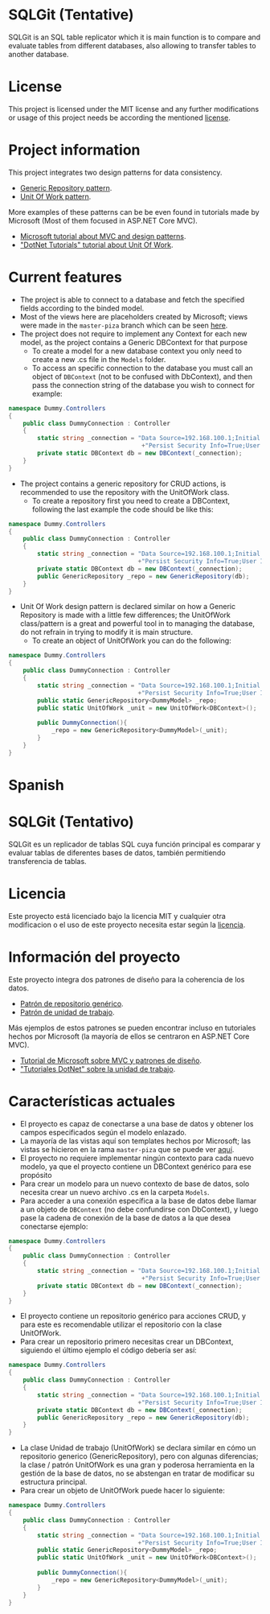 # SQLGit (Tentative)

SQLGit is an SQL table replicator which it is main function is to
compare and evaluate tables from different databases, also allowing to
transfer tables to another database.

# License

This project is licensed under the MIT license and any further
modifications or usage of this project needs be according the mentioned
[license](https://github.com/WaterBlueNewWorld/SQLGit/blob/master/LICENSE).

# Project information

This project integrates two design patterns for data consistency.
- [Generic Repository pattern](https://docs.microsoft.com/en-us/aspnet/mvc/overview/older-versions/getting-started-with-ef-5-using-mvc-4/implementing-the-repository-and-unit-of-work-patterns-in-an-asp-net-mvc-application).
- [Unit Of Work pattern](https://docs.microsoft.com/en-us/aspnet/mvc/overview/older-versions/getting-started-with-ef-5-using-mvc-4/implementing-the-repository-and-unit-of-work-patterns-in-an-asp-net-mvc-application).

More examples of these patterns can be be even found in tutorials made
by Microsoft (Most of them focused in ASP.NET Core MVC).

- [Microsoft tutorial about MVC and design patterns](https://docs.microsoft.com/en-us/aspnet/mvc/overview/older-versions/getting-started-with-ef-5-using-mvc-4/creating-an-entity-framework-data-model-for-an-asp-net-mvc-application).
- ["DotNet Tutorials" tutorial about Unit Of Work](https://dotnettutorials.net/lesson/unit-of-work-csharp-mvc/).

# Current features

- The project is able to connect to a database and fetch the specified
  fields according to the binded model.
- Most of the views here are placeholders created by Microsoft; views
  were made in the `master-piza` branch which can be seen
  [here](https://github.com/WaterBlueNewWorld/SQLGit/tree/master-piza).
- The project does not require to implement any Context for each new
  model, as the project contains a Generic DBContext for that purpose
  - To create a model for a new database context you only need to create
    a new .cs file in the `Models` folder.
  - To access an specific connection to the database you must call an
    object of `DBContext` (not to be confused with DbContext), and then
    pass the connection string of the database you wish to connect for
    example:

```c#
namespace Dummy.Controllers
{
    public class DummyConnection : Controller
    {
        static string _connection = "Data Source=192.168.100.1;Initial Catalog=database_main;"
                                     +"Persist Security Info=True;User ID=user;Password=pa$$";
        private static DBContext db = new DBContext(_connection);
    }
}
```

- The project contains a generic repository for CRUD actions, is
  recommended to use the repository with the UnitOfWork class.
  - To create a repository first you need to create a DBContext,
    following the last example the code should be like this:

```c#
namespace Dummy.Controllers
{
    public class DummyConnection : Controller
    {
        static string _connection = "Data Source=192.168.100.1;Initial Catalog=database_main;"
                                    +"Persist Security Info=True;User ID=user;Password=pa$$";
        private static DBContext db = new DBContext(_connection);  
        public GenericRepository _repo = new GenericRepository(db);
    }
}
```

- Unit Of Work design pattern is declared similar on how a Generic
  Repository is made with a little few differences; the UnitOfWork
  class/pattern is a great and powerful tool in to managing the
  database, do not refrain in trying to modify it is main structure.
  - To create an object of UnitOfWork you can do the following:

```c#
namespace Dummy.Controllers
{
    public class DummyConnection : Controller
    {
        static string _connection = "Data Source=192.168.100.1;Initial Catalog=database_main;"
                                    +"Persist Security Info=True;User ID=user;Password=pa$$";
        public static GenericRepository<DummyModel> _repo;
        public static UnitOfWork _unit = new UnitOfWork<DBContext>();
    
        public DummyConnection(){
            _repo = new GenericRepository<DummyModel>(_unit);
        }
    }
}
```

###
###
# Spanish

# SQLGit (Tentativo)

SQLGit es un replicador de tablas SQL cuya función principal es
comparar y evaluar tablas de diferentes bases de datos, también permitiendo
transferencia de tablas.

# Licencia

Este proyecto está licenciado bajo la licencia MIT y cualquier otra modificacion o el uso de este proyecto necesita estar según la [licencia](https://github.com/WaterBlueNewWorld/SQLGit/blob/master/LICENSE).

# Información del proyecto

Este proyecto integra dos patrones de diseño para la coherencia de los datos.
- [Patrón de repositorio genérico](https://docs.microsoft.com/en-us/aspnet/mvc/overview/older-versions/getting-started-with-ef-5-using-mvc-4/implementing-the-repository-and-unit-of-work-patterns-in-an-asp-net-mvc-application).
- [Patrón de unidad de trabajo](https://docs.microsoft.com/en-us/aspnet/mvc/overview/older-versions/getting-started-with-ef-5-using-mvc-4/implementing-the-repository-and-unit-of-work-patterns-in-an-asp-net-mvc-application).

Más ejemplos de estos patrones se pueden encontrar incluso en tutoriales hechos por Microsoft (la mayoría de ellos se centraron en ASP.NET Core MVC).

- [Tutorial de Microsoft sobre MVC y patrones de diseño](https://docs.microsoft.com/en-us/aspnet/mvc/overview/older-versions/getting-started-with-ef-5-using-mvc-4/creating-an-entity-framework-data-model-for-an-asp-net-mvc-application).
- ["Tutoriales DotNet" sobre la unidad de trabajo](https://dotnettutorials.net/lesson/unit-of-work-csharp-mvc/).

# Características actuales

- El proyecto es capaz de conectarse a una base de datos y obtener los campos especificados según el modelo enlazado.
- La mayoría de las vistas aquí son templates hechos por Microsoft; las vistas se hicieron en la rama `master-piza` que se puede ver [aquí](https://github.com/WaterBlueNewWorld/SQLGit/tree/master-piza).
- El proyecto no requiere implementar ningún contexto para cada nuevo modelo, ya que el proyecto contiene un DBContext genérico para ese propósito
- Para crear un modelo para un nuevo contexto de base de datos, solo necesita crear un nuevo archivo .cs en la carpeta `Models`.
- Para acceder a una conexión específica a la base de datos debe llamar a un objeto de `DBContext` (no debe confundirse con DbContext), y luego pase la cadena de conexión de la base de datos a la que desea conectarse
ejemplo:

```c#
namespace Dummy.Controllers
{
    public class DummyConnection : Controller
    {
        static string _connection = "Data Source=192.168.100.1;Initial Catalog=database_main;"
                                     +"Persist Security Info=True;User ID=user;Password=pa$$";
        private static DBContext db = new DBContext(_connection);
    }
}
```

- El proyecto contiene un repositorio genérico para acciones CRUD, y para este es recomendable utilizar el repositorio con la clase UnitOfWork.
- Para crear un repositorio primero necesitas crear un DBContext, siguiendo el último ejemplo el código debería ser así:

```c#
namespace Dummy.Controllers
{
    public class DummyConnection : Controller
    {
        static string _connection = "Data Source=192.168.100.1;Initial Catalog=database_main;"
                                    +"Persist Security Info=True;User ID=user;Password=pa$$";
        private static DBContext db = new DBContext(_connection);  
        public GenericRepository _repo = new GenericRepository(db);
    }
}
```

- La clase Unidad de trabajo (UnitOfWork) se declara similar en cómo un repositorio generico (GenericRepository), pero con algunas diferencias; la clase / patrón UnitOfWork es una gran y poderosa herramienta en la gestión de la base de datos, no se abstengan en tratar de modificar su estructura principal.
- Para crear un objeto de UnitOfWork puede hacer lo siguiente:

```c#
namespace Dummy.Controllers
{
    public class DummyConnection : Controller
    {
        static string _connection = "Data Source=192.168.100.1;Initial Catalog=database_main;"
                                    +"Persist Security Info=True;User ID=user;Password=pa$$";
        public static GenericRepository<DummyModel> _repo;
        public static UnitOfWork _unit = new UnitOfWork<DBContext>();
    
        public DummyConnection(){
            _repo = new GenericRepository<DummyModel>(_unit);
        }
    }
}
```